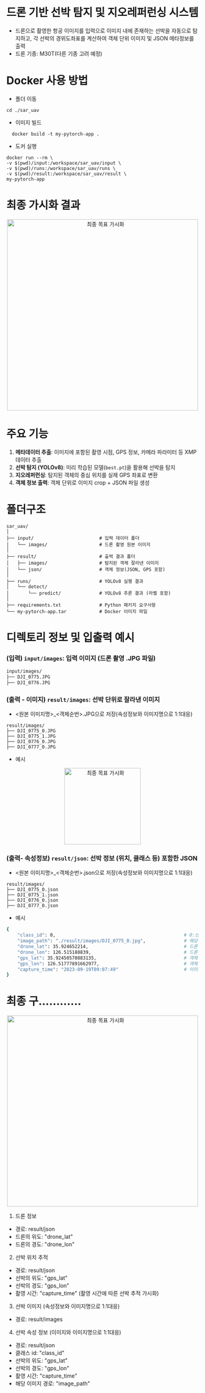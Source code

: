 # 드론 기반 선박 탐지 및 지오레퍼런싱 시스템
- 드론으로 촬영한 항공 이미지를 입력으로 이미지 내에 존재하는 선박을 자동으로 탐지하고, 각 선박의 경위도좌표를 계산하여 객체 단위 이미지 및 JSON 메타정보를 출력
- 드론 기종: M30T(다른 기종 고려 예정)

# Docker 사용 방법
- 폴더 이동
```
cd ./sar_uav
```

- 이미지 빌드
```
  docker build -t my-pytorch-app .
```

- 도커 실행
```
docker run --rm \
-v $(pwd)/input:/workspace/sar_uav/input \
-v $(pwd)/runs:/workspace/sar_uav/runs \
-v $(pwd)/result:/workspace/sar_uav/result \
my-pytorch-app
```

# 최종 가시화 결과
<div align="center">
<img src="https://github.com/user-attachments/assets/84cb42f8-61c9-45d0-b362-ad4bc6e4f9f0" alt="최종 목표 가시화" width="500"/>
</div>

# 주요 기능
1. **메타데이터 추출**: 이미지에 포함된 촬영 시점, GPS 정보, 카메라 파라미터 등 XMP 데이터 추출
2. **선박 탐지 (YOLOv8)**: 미리 학습된 모델(`best.pt`)을 활용해 선박을 탐지
3. **지오레퍼런싱**: 탐지된 객체의 중심 위치를 실제 GPS 좌표로 변환
4. **객체 정보 출력**: 객체 단위로 이미지 crop + JSON 파일 생성

# 폴더구조
```
sar_uav/
│
├── input/                        # 입력 데이터 폴더
│   └── images/                   # 드론 촬영 원본 이미지
│
├── result/                       # 출력 결과 폴더
│   ├── images/                   # 탐지된 객체 잘라낸 이미지
│   └── json/                     # 객체 정보(JSON, GPS 포함)
│
├── runs/                         # YOLOv8 실행 결과
│   └── detect/
│       └── predict/              # YOLOv8 추론 결과 (라벨 포함)
│
├── requirements.txt              # Python 패키지 요구사항
└── my-pytorch-app.tar            # Docker 이미지 파일
```

# 디렉토리 정보 및 입출력 예시
### (입력) `input/images`: 입력 이미지 (드론 촬영 .JPG 파일)
```bash
input/images/
├── DJI_0775.JPG
├── DJI_0776.JPG
```

### (출력 - 이미지) `result/images`: 선박 단위로 잘라낸 이미지
- <원본 이미지명>_<객체순번>.JPG으로 저장(속성정보와 이미지명으로 1:1대응)
```
result/images/
├── DJI_0775_0.JPG
├── DJI_0775_1.JPG
├── DJI_0776_0.JPG
├── DJI_0777_0.JPG
```

- 예시
<div align="center">
<img src="https://github.com/user-attachments/assets/85ad56e3-ddb9-45f2-ab1e-54b25c678fb3" alt="최종 목표 가시화" width="200"/>
</div>

### (출력- 속성정보) `result/json`: 선박 정보 (위치, 클래스 등) 포함한 JSON
- <원본 이미지명>_<객체순번>.json으로 저장(속성정보와 이미지명으로 1:1대응)
```
result/images/
├── DJI_0775_0.json
├── DJI_0775_1.json
├── DJI_0776_0.json
├── DJI_0777_0.json
```

- 예시
```bash
{
    "class_id": 0,                                               # 0:선박, 1:사람(현재는 선박 기준으로 개발됨. 추후 사람 클래스 추가 예정)
    "image_path": "./result/images/DJI_0775_0.jpg",              # 해당 이미지 경로
    "drone_lat": 35.924652214,                                   # 드론 위도 좌표
    "drone_lon": 126.515188839,                                  # 드론 경도 좌표
    "gps_lat": 35.92450570883135,                                # 객체 위도 좌표
    "gps_lon": 126.51777891662977,                               # 객체 경도 좌표
    "capture_time": "2023-09-19T09:07:49"                        # 이미지 촬영 시간
}
```

# 최종 구............
<div align="center">
<img src="https://github.com/user-attachments/assets/4d7cb6f7-00b5-4109-b672-fc4001939746" alt="최종 목표 가시화" width="500"/>
</div>

1. 드론 정보
  - 경로: result/json
  - 드론의 위도: "drone_lat"
  - 드론의 경도: "drone_lon"
2. 선박 위치 추적
  - 경로: result/json
  - 선박의 위도: "gps_lat"
  - 선박의 경도: "gps_lon"
  - 촬영 시간: "capture_time" (촬영 시간에 따른 선박 추적 가시화)
3. 선박 이미지 (속성정보와 이미지명으로 1:1대응)
  - 경로: result/images
4. 선박 속성 정보 (이미지와 이미지명으로 1:1대응)
  - 경로: result/json
  - 클래스 id: "class_id"
  - 선박의 위도: "gps_lat"
  - 선박의 경도: "gps_lon"
  - 촬영 시간: "capture_time"
  - 해당 이미지 경로: "image_path"

